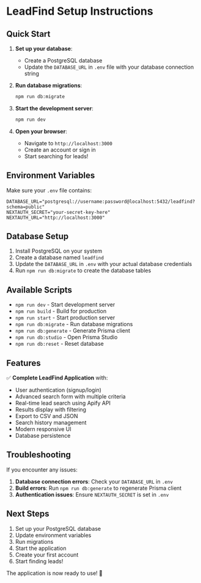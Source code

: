 # LeadFind Setup Instructions

## Quick Start

1. **Set up your database**:
   - Create a PostgreSQL database
   - Update the `DATABASE_URL` in `.env` file with your database connection string

2. **Run database migrations**:
   ```bash
   npm run db:migrate
   ```

3. **Start the development server**:
   ```bash
   npm run dev
   ```

4. **Open your browser**:
   - Navigate to `http://localhost:3000`
   - Create an account or sign in
   - Start searching for leads!

## Environment Variables

Make sure your `.env` file contains:

```env
DATABASE_URL="postgresql://username:password@localhost:5432/leadfind?schema=public"
NEXTAUTH_SECRET="your-secret-key-here"
NEXTAUTH_URL="http://localhost:3000"
```

## Database Setup

1. Install PostgreSQL on your system
2. Create a database named `leadfind`
3. Update the `DATABASE_URL` in `.env` with your actual database credentials
4. Run `npm run db:migrate` to create the database tables

## Available Scripts

- `npm run dev` - Start development server
- `npm run build` - Build for production
- `npm run start` - Start production server
- `npm run db:migrate` - Run database migrations
- `npm run db:generate` - Generate Prisma client
- `npm run db:studio` - Open Prisma Studio
- `npm run db:reset` - Reset database

## Features

✅ **Complete LeadFind Application** with:
- User authentication (signup/login)
- Advanced search form with multiple criteria
- Real-time lead search using Apify API
- Results display with filtering
- Export to CSV and JSON
- Search history management
- Modern responsive UI
- Database persistence

## Troubleshooting

If you encounter any issues:

1. **Database connection errors**: Check your `DATABASE_URL` in `.env`
2. **Build errors**: Run `npm run db:generate` to regenerate Prisma client
3. **Authentication issues**: Ensure `NEXTAUTH_SECRET` is set in `.env`

## Next Steps

1. Set up your PostgreSQL database
2. Update environment variables
3. Run migrations
4. Start the application
5. Create your first account
6. Start finding leads!

The application is now ready to use! 🚀
